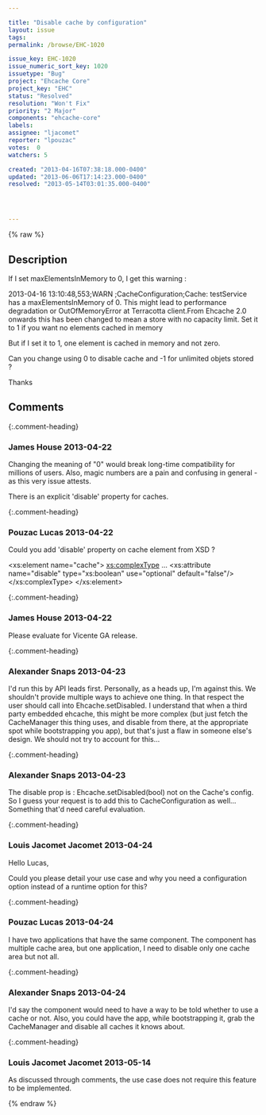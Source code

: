 ```yaml
---

title: "Disable cache by configuration"
layout: issue
tags: 
permalink: /browse/EHC-1020

issue_key: EHC-1020
issue_numeric_sort_key: 1020
issuetype: "Bug"
project: "Ehcache Core"
project_key: "EHC"
status: "Resolved"
resolution: "Won't Fix"
priority: "2 Major"
components: "ehcache-core"
labels: 
assignee: "ljacomet"
reporter: "lpouzac"
votes:  0
watchers: 5

created: "2013-04-16T07:38:18.000-0400"
updated: "2013-06-06T17:14:23.000-0400"
resolved: "2013-05-14T03:01:35.000-0400"




---
```


{% raw %}

## Description

<div markdown="1" class="description">

If I set maxElementsInMemory to 0, I get this warning : 

2013-04-16 13:10:48,553;WARN ;CacheConfiguration;Cache: testService has a maxElementsInMemory of 0. This might lead to performance degradation or OutOfMemoryError at Terracotta client.From Ehcache 2.0 onwards this has been changed to mean a store with no capacity limit. Set it to 1 if you want no elements cached in memory

But if I set it to 1, one element is cached in memory and not zero.

Can you change using 0 to disable cache and -1 for unlimited objets stored ?

Thanks

</div>

## Comments


{:.comment-heading}
### **James House** <span class="date">2013-04-22</span>

<div markdown="1" class="comment">

Changing the meaning of "0" would break long-time compatibility for millions of users.  Also, magic numbers are a pain and confusing in general - as this very issue attests.

There is an explicit 'disable' property for caches.


</div>


{:.comment-heading}
### **Pouzac Lucas** <span class="date">2013-04-22</span>

<div markdown="1" class="comment">

Could you add 'disable' property on cache element from XSD ? 

<xs:element name="cache">
 <xs:complexType>
  ...
  <xs:attribute name="disable" type="xs:boolean" use="optional" default="false"/>
 </xs:complexType>
</xs:element>

</div>


{:.comment-heading}
### **James House** <span class="date">2013-04-22</span>

<div markdown="1" class="comment">

Please evaluate for Vicente GA release.

</div>


{:.comment-heading}
### **Alexander Snaps** <span class="date">2013-04-23</span>

<div markdown="1" class="comment">

I'd run this by API leads first. 
Personally, as a heads up, I'm against this.
We shouldn't provide multiple ways to achieve one thing. In that respect the user should call into Ehcache.setDisabled.
I understand that when a third party embedded ehcache, this might be more complex (but just fetch the CacheManager this thing uses, and disable from there, at the appropriate spot while bootstrapping you app), but that's just a flaw in someone else's design. We should not try to account for this... 

</div>


{:.comment-heading}
### **Alexander Snaps** <span class="date">2013-04-23</span>

<div markdown="1" class="comment">

The disable prop is : Ehcache.setDisabled(bool) not on the Cache's config. 
So I guess your request is to add this to CacheConfiguration as well... Something that'd need careful evaluation.


</div>


{:.comment-heading}
### **Louis Jacomet Jacomet** <span class="date">2013-04-24</span>

<div markdown="1" class="comment">

Hello Lucas,

Could you please detail your use case and why you need a configuration option instead of a runtime option for this?

</div>


{:.comment-heading}
### **Pouzac Lucas** <span class="date">2013-04-24</span>

<div markdown="1" class="comment">

I have two applications that have the same component. The component has multiple cache area, but one application, I need to disable only one cache area but not all.

</div>


{:.comment-heading}
### **Alexander Snaps** <span class="date">2013-04-24</span>

<div markdown="1" class="comment">

I'd say the component would need to have a way to be told whether to use a cache or not.
Also, you could have the app, while bootstrapping it, grab the CacheManager and disable all caches it knows about.

</div>


{:.comment-heading}
### **Louis Jacomet Jacomet** <span class="date">2013-05-14</span>

<div markdown="1" class="comment">

As discussed through comments, the use case does not require this feature to be implemented.

</div>



{% endraw %}
